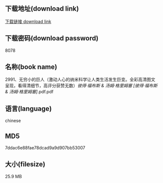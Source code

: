 ## 下载地址(download link)
[下载链接 download link](https://voluble-croquembouche-d321dc.netlify.app/?s=2991%E3%80%81%E6%97%A0%E7%A9%B7%E5%B0%8F%E7%9A%84%E5%B7%A8%E4%BA%BA%EF%BC%88%E6%BF%80%E5%8A%A8%E4%BA%BA%E5%BF%83%E7%9A%84%E7%BA%B3%E7%B1%B3%E7%A7%91%E5%AD%A6%E8%AE%A9%E4%BA%BA%E7%B1%BB%E7%94%9F%E6%B4%BB%E5%8F%91%E7%94%9F%E5%B7%A8%E5%8F%98%E3%80%82%E5%85%A8%E5%BD%A9%E9%AB%98%E6%B8%85%E5%9B%BE%E6%96%87%E5%91%88%E7%8E%B0%EF%BC%8C%E7%9C%8B%E5%BE%97%E6%B8%85%E7%BB%86%E8%8A%82%EF%BC%8C%E9%AB%98%E8%AF%84%E5%88%86%E8%8E%B7%E8%B5%9E%E6%97%A0%E6%95%B0%EF%BC%89_%E5%BD%BC%E5%BE%97%C2%B7%E7%A6%8F%E5%B8%83%E6%96%AF+%26+%E6%B1%A4%E5%A7%86%C2%B7%E6%A0%BC%E9%87%8C%E5%A7%86%E5%A1%9E+%5B%E5%BD%BC%E5%BE%97%C2%B7%E7%A6%8F%E5%B8%83%E6%96%AF+%26+%E6%B1%A4%E5%A7%86%C2%B7%E6%A0%BC%E9%87%8C%E5%A7%86%E5%A1%9E%5D_.pdf)

## 下载密码(download password)
8078

## 名称(book name)
2991、无穷小的巨人（激动人心的纳米科学让人类生活发生巨变。全彩高清图文呈现，看得清细节，高评分获赞无数）_彼得·福布斯 & 汤姆·格里姆塞 [彼得·福布斯 & 汤姆·格里姆塞]_.pdf.pdf

## 语言(language)
chinese

## MD5
7ddac6e88fae78dcad9a9d907bb53007

## 大小(filesize)
25.9 MB
